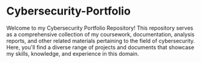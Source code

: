 # Cybersecurity-Portfolio
Welcome to my Cybersecurity Portfolio Repository! This repository serves as a comprehensive collection of my coursework, documentation, analysis reports, and other related materials pertaining to the field of cybersecurity. Here, you'll find a diverse range of projects and documents that showcase my skills, knowledge, and experience in this domain.
